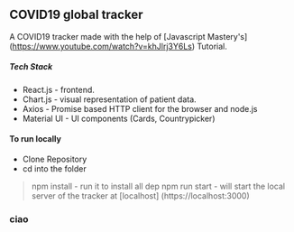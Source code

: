 ## COVID19 global tracker 

A COVID19 tracker made with the help of [Javascript Mastery's] (https://www.youtube.com/watch?v=khJlrj3Y6Ls) Tutorial.


##### Tech Stack

* React.js - frontend.
* Chart.js - visual representation of patient data.
* Axios - Promise based HTTP client for the browser and node.js
* Material UI - UI components (Cards, Countrypicker)

#### To run locally 

- Clone Repository 
- cd into the folder  
> npm install - run it to install all dep 
> npm run start - will start the local server of the tracker at  [localhost] (https://localhost:3000)

### ciao